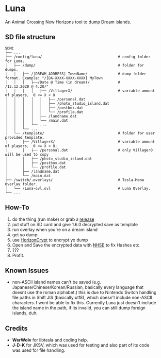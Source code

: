 # Luna
An Animal Crossing New Horizons tool to dump Dream Islands.

## SD file structure

    SDMC
    ├── ...
    ├── /config/luna/                                   # config folder for Luna.
    │   ├── /dump/                                      # folder for dumps.
    │   │   ├── /[DREAM_ADDRESS] TownName/              # dump folder format. Example: "/[DA-XXXX-XXXX-XXXX] MyTown
    │   │   │   ├──/Date @ Time (in dream)/             #                               /12.12.2020 @ 4.20/"
    │   │   │   │   ├── /VillagerX/                     # variable amount of players,  0 <= X < 8
    │   │   │   │   │   ├── /personal.dat
    │   │   │   │   │   ├── /photo_studio_island.dat
    │   │   │   │   │   ├── /postbox.dat
    │   │   │   │   │   └── /profile.dat
    │   │   │   │   ├── /landname.dat
    │   │   │   │   └── /main.dat
    │   │   │   └── ...   
    │   │   └── ...   
    │   └── /template/                                  # folder for user provided template.
    │       ├── /VillagerX/                             # variable amount of players,  0 <= X < 8; 
    │       │   ├── /personal.dat                       # only Villager0 will be used to copy
    │       │   ├── /photo_studio_island.dat
    │       │   ├── /postbox.dat
    │       │   └── /profile.dat
    │       ├── /landname.dat
    │       └── /main.dat
    ├── /switch/.overlays/                              # Tesla-Menu Overlay folder.
    │   └── /Luna-ovl.ovl                               # Luna Overlay.
    └── ...

## How-To

1. do the thing (run make) or grab a [release](https://github.com/Ixaruz/Luna-ovl/releases/latest)
2. put stuff on SD card and give 1.6.0 decrypted save as template
3. run overlay when you're on a dream island
4. get yo dump
5. use [HorizonCrypt](https://github.com/Cuyler36/HorizonCrypt) to encrypt yo dump
6. Open and Save the encrypted data with [NHSE](https://github.com/kwsch/NHSE) to fix Hashes etc.
7. ???
8. Profit. 

## Known Issues

- non-ASCII island names can't be saved (e.g. Japanese/Chinese/Korean/Russian, basically every language that doesnt use the roman alphabet.)
  this is due to Nintendo Switch handling file paths in Shift JIS (basically utf8), which doesn't include non-ASCII characters.
  I wont be able to fix this. Currently Luna just doesn't include the island name in the path, if its invalid, you can still dump foreign islands, duh.

## Credits
- **WerWolv** for libtesla and coding help.
- **J-D-K** for JKSV, which was used for testing and also part of its code was used for file handling.
